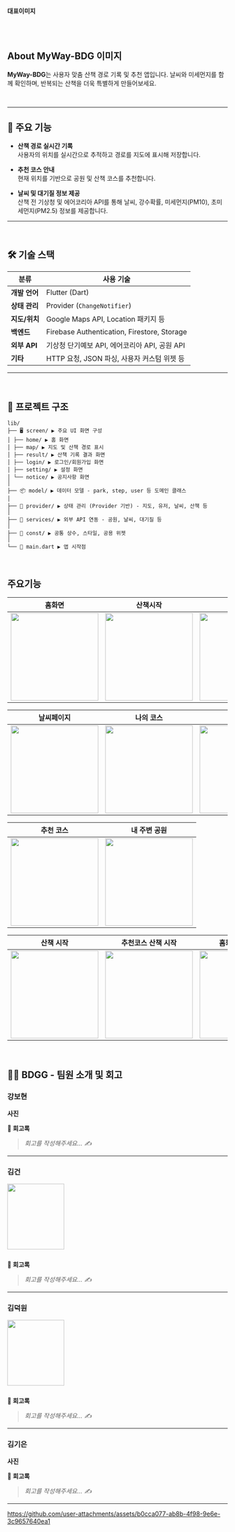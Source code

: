 **대표이미지**

<br /><br />

## About MyWay-BDG **이미지**
**MyWay-BDG**는 사용자 맞춤 산책 경로 기록 및 추천 앱입니다. 날씨와 미세먼지를 함께 확인하며, 반복되는 산책을 더욱 특별하게 만들어보세요.

<br />




---

## 🏃 주요 기능

- **산책 경로 실시간 기록**  
  사용자의 위치를 실시간으로 추적하고 경로를 지도에 표시해 저장합니다.

- **추천 코스 안내**  
  현재 위치를 기반으로 공원 및 산책 코스를 추천합니다.

- **날씨 및 대기질 정보 제공**  
  산책 전 기상청 및 에어코리아 API를 통해 날씨, 강수확률, 미세먼지(PM10), 초미세먼지(PM2.5) 정보를 제공합니다.




---

<br />

## 🛠 기술 스택

| 분류        | 사용 기술                                 |
|-------------|--------------------------------------------|
| **개발 언어** | Flutter (Dart)                            |
| **상태 관리** | Provider (`ChangeNotifier`)                |
| **지도/위치** | Google Maps API, Location 패키지 등       |
| **백엔드**   | Firebase Authentication, Firestore, Storage |
| **외부 API** | 기상청 단기예보 API, 에어코리아 API, 공원 API       |
| **기타**     | HTTP 요청, JSON 파싱, 사용자 커스텀 위젯 등 |

---

<br />

## 📁 프로젝트 구조

```
lib/
├── 🖥️ screen/ ▶ 주요 UI 화면 구성
│ ├── home/ ▶ 홈 화면
│ ├── map/ ▶ 지도 및 산책 경로 표시
│ ├── result/ ▶ 산책 기록 결과 화면
│ ├── login/ ▶ 로그인/회원가입 화면
│ ├── setting/ ▶ 설정 화면
│ └── notice/ ▶ 공지사항 화면
│
├── 📦 model/ ▶ 데이터 모델 - park, step, user 등 도메인 클래스
│
├── 📡 provider/ ▶ 상태 관리 (Provider 기반) - 지도, 유저, 날씨, 산책 등
│
├── 🔌 services/ ▶ 외부 API 연동 - 공원, 날씨, 대기질 등
│
├── 🎨 const/ ▶ 공통 상수, 스타일, 공용 위젯
│
└── 🚀 main.dart ▶ 앱 시작점

```

<br />

## 주요기능

|                                                 홈화면                                                  |                                                산책시작                                                 |                                                전체메뉴                                                 |
| :-----------------------------------------------------------------------------------------------------: | :-----------------------------------------------------------------------------------------------------: | :-----------------------------------------------------------------------------------------------------: |
| <img src="https://github.com/user-attachments/assets/f49101b9-ece7-40f0-b7c5-e5d029ecca61" width="200"> | <img src="https://github.com/user-attachments/assets/f5beb386-dd92-46cf-aa8b-23a6c18185f2" width="200"> | <img src="https://github.com/user-attachments/assets/9639dd40-62b8-465b-b9d5-a843c7db5a93" width="200"> |

|                                          날씨페이지                                           |                                          나의 코스                                           |                                           주간 기록                                           |                                           월간 기록                                           |  
| :-----------------------------------------------------------------------------------------------------: | :-----------------------------------------------------------------------------------------------------: | :-----------------------------------------------------------------------------------------------------: | :-----------------------------------------------------------------------------------------------------: | 
| <img src="https://github.com/user-attachments/assets/970003dc-8bd1-440f-9039-4eeb0ae52a27" width="200"> | <img src="https://github.com/user-attachments/assets/62e7f494-bcc4-475f-9d3d-84411996a66d" width="200"> |  <img src="https://github.com/user-attachments/assets/5f6f1015-9a47-4cba-8a25-807d12ef379d" width="200"> | <img src="https://github.com/user-attachments/assets/2da6fcbc-049c-436e-b87e-674d2218c322" width="200"> | 

 

|                                               추천 코스                                               |                                        내 주변 공원                                         |  
| :-----------------------------------------------------------------------------------------------------: | :-----------------------------------------------------------------------------------------------------: | 
| <img src="https://github.com/user-attachments/assets/cbdcbf16-f7fc-4ca3-902c-e984175696fd" width="200"> | <img src="https://github.com/user-attachments/assets/3a81f4f8-9eb6-4fb9-8c5a-0ec663e9cb14" width="200"> | 

|                                           산책 시작                                           |                                           추천코스 산책 시작                                           |                                           홈화면 날씨 버튼                                           |                                           산책종료                                           |                                           산책저장                                           
| :-----------------------------------------------------------------------------------------------------: | :-----------------------------------------------------------------------------------------------------: | :-----------------------------------------------------------------------------------------------------: | :-----------------------------------------------------------------------------------------------------: | :-----------------------------------------------------------------------------------------------------: 
| <img src="https://github.com/user-attachments/assets/bc1b7dbb-fd3c-454b-8613-03412b65543f" width="200"> | <img src="https://github.com/user-attachments/assets/48893043-5e49-444d-be20-d097cdacd540" width="200"> | <img src="https://github.com/user-attachments/assets/f74514db-bdf9-4ed9-9ff9-d2e40adfe191" width="200"> | <img src="https://github.com/user-attachments/assets/9f82056f-6d0f-4311-9178-eafac3f9f113" width="200">| <img src="https://github.com/user-attachments/assets/910edf71-2315-474b-93b9-ee9f9aba45fd" width="200">
<br />



## 🧑‍💻  BDGG - 팀원 소개 및 회고

### 강보현  

**사진** 


**📝 회고록**  
> _회고를 작성해주세요... ✍️_

---

### 김건  

 <img src="https://github.com/user-attachments/assets/af2c71b3-e4a7-4138-8953-01129b81fc3f" style="width:130px; height:150px;  margin-bottom:10px;">


**📝 회고록**  
> _회고를 작성해주세요... ✍️_

---

### 김덕원  

 <img src="https://github.com/user-attachments/assets/b0cca077-ab8b-4f98-9e6e-3c9657640ea1" style="width:130px; height:150px;  margin-bottom:10px;">


**📝 회고록**  
> _회고를 작성해주세요... ✍️_

---

### 김기은  

**사진** 

**📝 회고록**  
> _회고를 작성해주세요... ✍️_

---



</div>

</div>


https://github.com/user-attachments/assets/b0cca077-ab8b-4f98-9e6e-3c9657640ea1